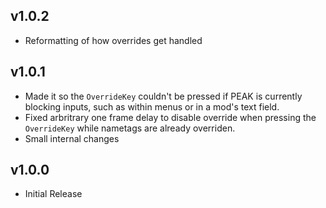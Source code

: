 ## v1.0.2
- Reformatting of how overrides get handled

## v1.0.1
- Made it so the `OverrideKey` couldn't be pressed if PEAK is currently blocking inputs, such as within menus or in a mod's text field.
- Fixed arbritrary one frame delay to disable override when pressing the `OverrideKey` while nametags are already overriden.
- Small internal changes

## v1.0.0
- Initial Release
